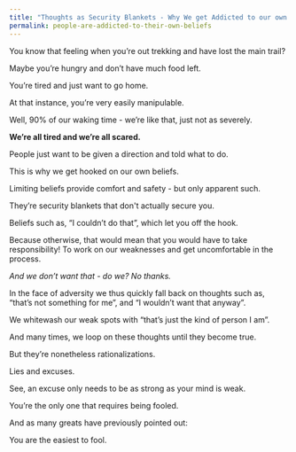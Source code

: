 ```yaml
---
title: "Thoughts as Security Blankets - Why We get Addicted to our own Beliefs"
permalink: people-are-addicted-to-their-own-beliefs
---
```

You know that feeling when you’re out trekking and have lost the main trail?

Maybe you’re hungry and don’t have much food left.

You’re tired and just want to go home.

At that instance, you’re very easily manipulable.

Well, 90% of our waking time - we’re like that, just not as severely.

**We’re all tired and we’re all scared.**

People just want to be given a direction and told what to do.

This is why we get hooked on our own beliefs.

Limiting beliefs provide comfort and safety - but only apparent such.

They’re security blankets that don't actually secure you.

Beliefs such as, “I couldn’t do that”, which let you off the hook.

Because otherwise, that would mean that you would have to take responsibility! To work on our weaknesses and get uncomfortable in the process.

_And we don’t want that - do we? No thanks._

In the face of adversity we thus quickly fall back on thoughts such as, “that’s not something for me”, and “I wouldn’t want that anyway”.

We whitewash our weak spots with “that’s just the kind of person I am”.

And many times, we loop on these thoughts until they become true.

But they’re nonetheless rationalizations.

Lies and excuses.

See, an excuse only needs to be as strong as your mind is weak.

You’re the only one that requires being fooled.

And as many greats have previously pointed out:

You are the easiest to fool.